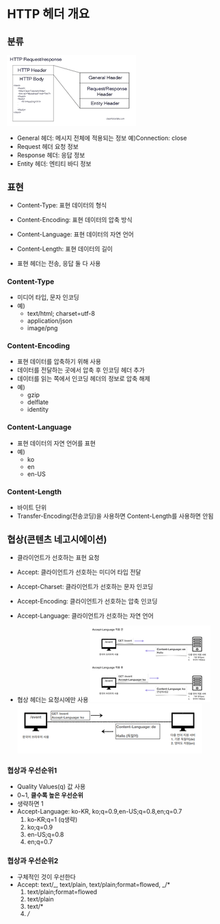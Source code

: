 # HTTP 헤더 개요

## 분류

![header](/HTTP%20웹%20기본지식/HTTP%20Header/HTTPheader.png)

- General 헤더: 메시지 전체에 적용되는 정보 예)Connection: close
- Request 헤더 요청 정보
- Response 헤더: 응답 정보
- Entity 헤더: 엔티티 바디 정보

## 표현

- Content-Type: 표현 데이터의 형식
- Content-Encoding: 표현 데이터의 압축 방식
- Content-Language: 표현 데이터의 자연 언어
- Content-Length: 표현 데이터의 길이

- 표현 헤더는 전송, 응답 둘 다 사용

### Content-Type

- 미디어 타입, 문자 인코딩
- 예)
  - text/html; charset=utf-8
  - application/json
  - image/png

### Content-Encoding

- 표현 데이터를 압축하기 위해 사용
- 데이터를 전달하는 곳에서 압축 후 인코딩 헤더 추가
- 데이터를 읽는 쪽에서 인코딩 헤더의 정보로 압축 해제
- 예)
  - gzip
  - delflate
  - identity

### Content-Language

- 표현 데이터의 자연 언어를 표현
- 예)
  - ko
  - en
  - en-US

### Content-Length

- 바이트 단위
- Transfer-Encoding(전송코딩)을 사용하면 Content-Length를 사용하면 안됨

## 협상(콘텐츠 네고시에이션)

- 클라이언트가 선호하는 표현 요청
- Accept: 클라이언트가 선호하는 미디어 타입 전달
- Accept-Charset: 클라이언트가 선호하는 문자 인코딩
- Accept-Encoding: 클라이언트가 선호하는 압축 인코딩
- Accept-Language: 클라이언트가 선호하는 자연 언어

- 협상 헤더는 요청시에만 사용
  ![Accept-Language](/HTTP%20웹%20기본지식/HTTP%20Header/acceptLanguage.png)
  ![복잡한 예시](/HTTP%20웹%20기본지식/HTTP%20Header/comflex.png)

### 협상과 우선순위1

- Quality Values(q) 값 사용
- 0~1, **클수록 높은 우선순위**
- 생략하면 1
- Accept-Language: ko-KR, ko;q=0.9,en-US;q=0.8,en;q=0.7
  1. ko-KR;q=1 (q생략)
  2. ko;q=0.9
  3. en-US;q=0.8
  4. en;q=0.7

### 협상과 우선순위2

- 구체적인 것이 우선한다
- Accept: text/_, text/plain, text/plain;format=flowed, _/\*
  1. text/plain;format=flowed
  2. text/plain
  3. text/\*
  4. _/_
